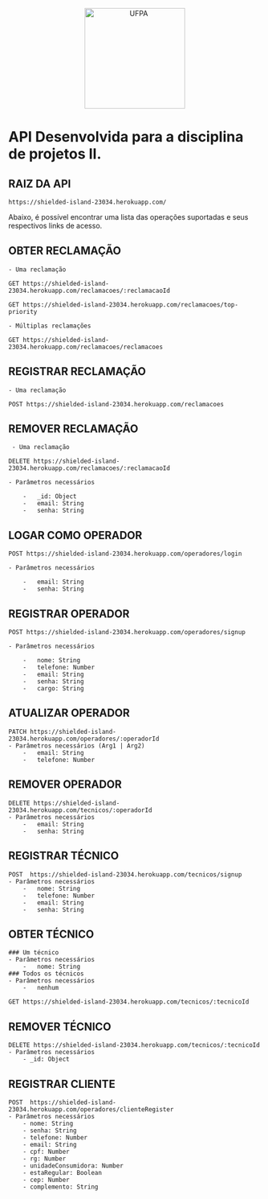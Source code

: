 <p align="center">
<img src="http://linc.ufpa.br/amaru-mts/content/img/ufpa.png" alt="UFPA" width="200"/>
</p>

# API Desenvolvida para a disciplina de projetos II.

## RAIZ DA API

    https://shielded-island-23034.herokuapp.com/
    
Abaixo, é possível encontrar uma lista das operações suportadas e seus respectivos links de acesso.

## OBTER RECLAMAÇÃO

    - Uma reclamação
   
    GET https://shielded-island-23034.herokuapp.com/reclamacoes/:reclamacaoId

    GET https://shielded-island-23034.herokuapp.com/reclamacoes/top-priority

    - Múltiplas reclamações

    GET https://shielded-island-23034.herokuapp.com/reclamacoes/reclamacoes

## REGISTRAR RECLAMAÇÃO

    - Uma reclamação
     
    POST https://shielded-island-23034.herokuapp.com/reclamacoes
    
## REMOVER RECLAMAÇÃO
    
     - Uma reclamação

    DELETE https://shielded-island-23034.herokuapp.com/reclamacoes/:reclamacaoId
    
    - Parâmetros necessários
    
        -   _id: Object
        -   email: String
        -   senha: String
    
## LOGAR COMO OPERADOR
    
    POST https://shielded-island-23034.herokuapp.com/operadores/login
    
    - Parâmetros necessários
   
        -   email: String
        -   senha: String  

## REGISTRAR OPERADOR

    POST https://shielded-island-23034.herokuapp.com/operadores/signup
    
    - Parâmetros necessários
    
        -   nome: String
        -   telefone: Number
        -   email: String
        -   senha: String
        -   cargo: String
    
## ATUALIZAR OPERADOR

    PATCH https://shielded-island-23034.herokuapp.com/operadores/:operadorId
    - Parâmetros necessários (Arg1 | Arg2)
        -   email: String
        -   telefone: Number
    
## REMOVER OPERADOR
 
    DELETE https://shielded-island-23034.herokuapp.com/tecnicos/:operadorId
    - Parâmetros necessários
        -   email: String
        -   senha: String

## REGISTRAR TÉCNICO
 
    POST  https://shielded-island-23034.herokuapp.com/tecnicos/signup
    - Parâmetros necessários
        -   nome: String
        -   telefone: Number
        -   email: String
        -   senha: String
    
## OBTER TÉCNICO

    ### Um técnico
    - Parâmetros necessários
        -   nome: String
    ### Todos os técnicos
    - Parâmetros necessários
        -   nenhum
    
    GET https://shielded-island-23034.herokuapp.com/tecnicos/:tecnicoId
      
## REMOVER TÉCNICO

    DELETE https://shielded-island-23034.herokuapp.com/tecnicos/:tecnicoId
    - Parâmetros necessários
        - _id: Object

## REGISTRAR CLIENTE

    POST  https://shielded-island-23034.herokuapp.com/operadores/clienteRegister
    - Parâmetros necessários
        - nome: String
        - senha: String
        - telefone: Number
        - email: String
        - cpf: Number
        - rg: Number
        - unidadeConsumidora: Number
        - estaRegular: Boolean
        - cep: Number
        - complemento: String

